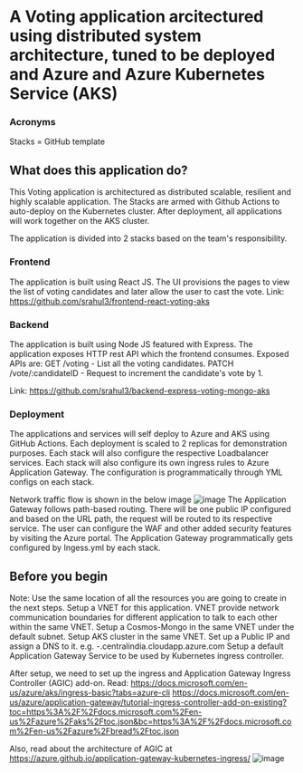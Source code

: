 # A Voting application arcitectured using distributed system architecture, tuned to be deployed and Azure and Azure Kubernetes Service (AKS)
### Acronyms
Stacks = GitHub template

## What does this application do?
This Voting application is architectured as distributed scalable, resilient and highly scalable application. The Stacks are armed with Github Actions to auto-deploy on the Kubernetes cluster. After deployment, all applications will work together on the AKS cluster.

The application is divided into 2 stacks based on the team's responsibility.

### Frontend
The application is built using React JS. The UI provisions the pages to view the list of voting candidates and later allow the user to cast the vote.
Link: https://github.com/srahul3/frontend-react-voting-aks

### Backend
The application is built using Node JS featured with Express. The application exposes HTTP rest API which the frontend consumes.
Exposed APIs are:
GET /voting  -  List all the voting candidates.
PATCH /vote/:candidateID - Request to increment the candidate's vote by 1.

Link: https://github.com/srahul3/backend-express-voting-mongo-aks

### Deployment
The applications and services will self deploy to Azure and AKS using GitHub Actions. 
Each deployment is scaled to 2 replicas for demonstration purposes.
Each stack will also configure the respective Loadbalancer services.
Each stack will also configure its own ingress rules to Azure Application Gateway. The configuration is programmatically through YML configs on each stack.

Network traffic flow is shown in the below image
![image](https://user-images.githubusercontent.com/17195847/154816871-b96336fe-9743-4dc7-a36d-99fbd236a287.png)
The Application Gateway follows path-based routing. There will be one public IP configured and based on the URL path, the request will be routed to its respective service. The user can configure the WAF and other added security features by visiting the Azure portal. The Application Gateway programmatically gets configured by Ingess.yml by each stack.

## Before you begin
Note: Use the same location of all the resources you are going to create in the next steps.
Setup a VNET for this application. VNET provide network communication boundaries for different application to talk to each other within the same VNET.
Setup a Cosmos-Mongo in the same VNET under the default subnet.
Setup AKS cluster in the same VNET.
Set up a Public IP and assign a DNS to it. e.g. <user>-<voting>.centralindia.cloudapp.azure.com
Setup a default Application Gateway Service to be used by Kubernetes ingress controller.

After setup, we need to set up the ingress and Application Gateway Ingress Controller (AGIC) add-on. Read:
  https://docs.microsoft.com/en-us/azure/aks/ingress-basic?tabs=azure-cli
  https://docs.microsoft.com/en-us/azure/application-gateway/tutorial-ingress-controller-add-on-existing?toc=https%3A%2F%2Fdocs.microsoft.com%2Fen-us%2Fazure%2Faks%2Ftoc.json&bc=https%3A%2F%2Fdocs.microsoft.com%2Fen-us%2Fazure%2Fbread%2Ftoc.json

  Also, read about the architecture of AGIC at https://azure.github.io/application-gateway-kubernetes-ingress/
  ![image](https://user-images.githubusercontent.com/17195847/154890253-5d680012-efbe-47b4-8dc1-c5eabbb98856.png)

  
